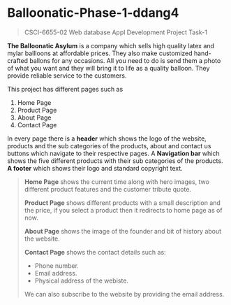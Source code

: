 # Balloonatic-Phase-1-ddang4

> CSCI-6655-02 Web database Appl Development Project Task-1

**The Balloonatic Asylum** is a company which sells high quality latex and mylar ballloons at affordable prices. They also make customized hand-crafted ballons for any occasions. All you need to do is send them a photo of what you want and they will bring it to life as a quality balloon. They provide reliable service to the customers. 

This project has different pages such as
1. Home Page
2. Product Page
3. About Page
4. Contact Page 

In every page there is a **header** which shows the logo of the website, products and the sub categories of the products, about and contact us buttons which navigate to their respective pages. A **Navigation bar** which shows  the five different products with their sub categories of the products. **A footer** which shows their logo and standard copyright text.

> **Home Page** shows the current time along with hero images, two different product features and the customer tribute quote.
>
> **Product Page** shows different products with a small description and the price, if you select a product then it redirects to home page as of now.
>
> **About Page** shows the image of the founder and bit of history about the website.
>
> **Contact Page** shows the contact details such as:
>
> - Phone number.
> - Email address.
> - Physical address of the webiste. 
>
> We can also subscribe to the website by providing the email address. 
